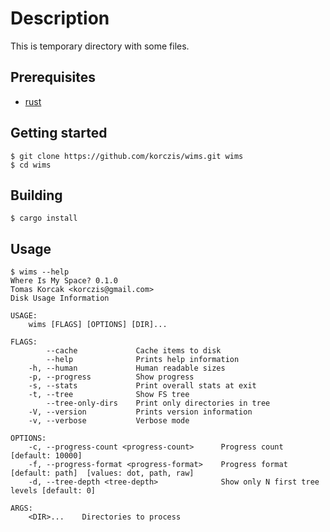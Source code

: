 # Description

This is temporary directory with some files.

## Prerequisites

- [rust](https://www.rust-lang.org)

## Getting started

```
$ git clone https://github.com/korczis/wims.git wims
$ cd wims
```

## Building

```
$ cargo install
```

## Usage

```
$ wims --help
Where Is My Space? 0.1.0
Tomas Korcak <korczis@gmail.com>
Disk Usage Information

USAGE:
    wims [FLAGS] [OPTIONS] [DIR]...

FLAGS:
        --cache             Cache items to disk
        --help              Prints help information
    -h, --human             Human readable sizes
    -p, --progress          Show progress
    -s, --stats             Print overall stats at exit
    -t, --tree              Show FS tree
        --tree-only-dirs    Print only directories in tree
    -V, --version           Prints version information
    -v, --verbose           Verbose mode

OPTIONS:
    -c, --progress-count <progress-count>      Progress count [default: 10000]
    -f, --progress-format <progress-format>    Progress format [default: path]  [values: dot, path, raw]
    -d, --tree-depth <tree-depth>              Show only N first tree levels [default: 0]

ARGS:
    <DIR>...    Directories to process
```
